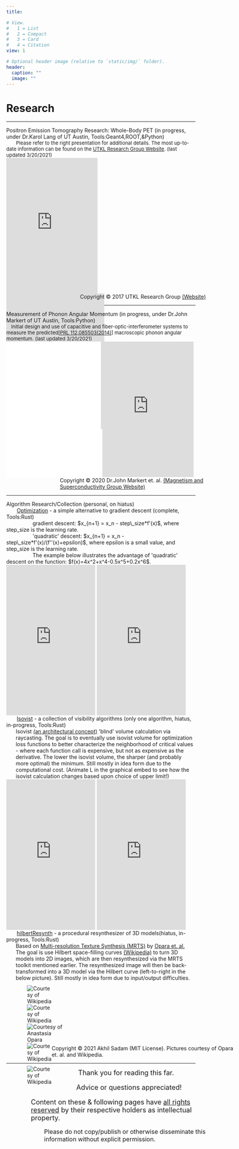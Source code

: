 ```yaml
---
title: 

# View.
#   1 = List
#   2 = Compact
#   3 = Card
#   4 = Citation
view: 1

# Optional header image (relative to `static/img/` folder).
header:
  caption: ""
  image: ""
---
```

<script defer src="../../js/scrollMain.js"></script>
<link href="../../css/mixblend_disable.css" rel="stylesheet" type="text/css">
<script type="text/javascript"
  src="https://cdn.mathjax.org/mathjax/latest/MathJax.js?config=TeX-AMS-MML_HTMLorMML">
</script>
<h1>Research</h1>
<hr class="nomargins"/>
<div class="utkl hblur wdmargin">
<div class="text bold">
Positron Emission Tomography Research: Whole-Body PET <note class="notet">(in progress, under Dr.Karol Lang of UT Austin, Tools:Geant4,ROOT,&Python)</note>
 <div style="font-size:small;">&emsp;&emsp;Please refer to the right presentation for additional details. The most up-to-date information can be found on the <a href="http://www.hep.utexas.edu/utkl/index.html">UTKL Research Group Website</a></note>. <note class="notet">(last updated 3/20/2021)</note></div>
 <div width="100%" style="height:360px;">
   <iframe loading="lazy" class="rhalign" src="https://onedrive.live.com/embed?cid=A7FD52E0996F5531&amp;resid=A7FD52E0996F5531%2119146&amp;authkey=AA4JA7wWT28YLF4&amp;em=2&amp;wdAr=1.7777777777777777" width="48.3%" height="100%" frameborder="0">This is an embedded <a target="_blank" href="https://office.com">Microsoft Office</a> presentation, powered by <a target="_blank" href="https://office.com/webapps">Office</a>.</iframe>
   <iframe loading="lazy" class="rhalign" width="51.7%" height="100%" src="https://www.youtube.com/embed/4XN8zhHNFVQ" title="YouTube video player" frameborder="0" allow="accelerometer; autoplay; clipboard-write; encrypted-media; gyroscope; picture-in-picture" allowfullscreen></iframe>
 </div>
 <note class="notet" style="position:relative; left: 39%;margin:0 auto;">Copyright © 2017 UTKL Research Group <a href="http://www.hep.utexas.edu/utkl/index.html">(Website)</a></note>
</div>
</div>
<hr class="nomargins"/>
<div class="utm hblur wdmargin">
<div class="text bold">
Measurement of Phonon Angular Momentum <note class="notet">(in progress, under Dr.John Markert of UT Austin, Tools:Python)</note>
 <div style="font-size:small;">&emsp;Initial design and use of capacitive and fiber-optic-interferometer systems to measure the predicted[<a href="http://www.cqtes.cn/oldweb/publications/2014-PhysRevLett.112.085503.pdf">PRL 112,085503(2014)</a>] macroscopic phonon angular momentum. <note class="notet">(last updated 3/20/2021)</note></div>
 <div width="100%" style="height:360px;">
   <iframe loading="lazy" class="halign" src="PhononMomentum/NIU.pdf" style="width:50%; height:100%;" frameborder="0"></iframe>
   <iframe loading="lazy" src="https://onedrive.live.com/embed?cid=A7FD52E0996F5531&amp;resid=A7FD52E0996F5531%2119149&amp;authkey=ANx3Seg9pohvF2c&amp;em=2&amp;wdAr=1.7777777777777777" width="48.3%" height="100%" frameborder="0">This is an embedded <a target="_blank" href="https://office.com">Microsoft Office</a> presentation, powered by <a target="_blank" href="https://office.com/webapps">Office</a>.</iframe>
 </div>
 <note class="notet" style="position:relative; left: 28.3%;margin:0 auto;">Copyright © 2020 Dr.John Markert et. al. <a href="https://web2.ph.utexas.edu/~markweb/">(Magnetism and Superconductivity Group Website)</a></note>
</div>
</div>
<hr class="nomargins" />
<div class="algor hblur wdmargin">
<div class="text bold">
Algorithm Research/Collection (personal, on hiatus)
<div>&emsp;&emsp;<a href="https://github.com/akhilsadam/Optimization">Optimization</a>  - a simple alternative to gradient descent <note class="notet">(complete, Tools:Rust)</note><br></div>
<note class="notet">
<div>&emsp;&emsp;&emsp;&emsp;&emsp;gradient descent: $x_{n+1} = x_n - step\_size*f'(x)$, where step_size is the learning rate.<br></div>
<div>&emsp;&emsp;&emsp;&emsp;&emsp;'quadratic' descent: $x_{n+1} = x_n - step\_size*f'(x)/(f''(x)+epsilon)$, where epsilon is a small value, and step_size is the learning rate.<br></div>
<div>&emsp;&emsp;&emsp;&emsp;&emsp;The example below illustrates the advantage of 'quadratic' descent on the function: $f(x)=4x^2+x^4-0.5x^5+0.2x^6$.<br></div>
</note>
<div style="height:400px;style="position:relative; left: 10%;">
  <iframe loading="lazy" class="rhalign" src="https://www.desmos.com/calculator/33cmxyur7j" width="47%" frameborder="0" style="min-height:400px"></iframe>
  <iframe loading="lazy" class="rhalign" src="https://play.rust-lang.org/?version=stable&mode=release&edition=2018&gist=bc0eaa7a5880ada4b7d72f696c0951ed" frameborder="0" style="width:47%; height:100%;"></iframe>
</div>
<div>&emsp;&emsp;<a href="https://github.com/akhilsadam/Isovist">Isovist</a>  -  a collection of visibility algorithms <note class="notet">(only one algorithm, hiatus, in-progress, Tools:Rust)</note><br></div>
<note class="notet">
<div style="position:relative; left: 5%; width:95%;">Isovist <a href="https://en.wikipedia.org/wiki/Isovist">(an architectural concept)</a> 'blind' volume calculation via raycasting. The goal is to eventually use isovist volume for optimization loss functions to better characterize the neighborhood of critical values - where each function call is expensive, but not as expensive as the derivative. The lower the isovist volume, the sharper (and probably more optimal) the minimum. Still mostly in idea form due to the computational cost. (Animate L in the graphical embed to see how the isovist calculation changes based upon choice of upper limit!)<br></div>
</note>
<div style="height:400px;style="position:relative; left: 10%;">
  <iframe loading="lazy" class="rhalign" src="https://www.desmos.com/calculator/q0p8yofs9p" width="47%" frameborder="0" style="min-height:400px"></iframe>
  <iframe loading="lazy" class="rhalign" src="https://play.rust-lang.org/?version=stable&mode=release&edition=2018&gist=e24578be1b8dcb6fd92e31cb37a98c0f" frameborder="0" style="width:47%; height:100%;"></iframe>
</div>
<div>&emsp;&emsp;<a href="https://github.com/akhilsadam/hilbertResynth">hilbertResynth</a>  - a procedural resynthesizer of 3D models<note class="notet">(hiatus, in-progress, Tools:Rust)</note><br></div>
<note class="notet">
<div style="position:relative; left: 5%; width:95%;">Based on <a href="https://github.com/anopara/multi-resolution-texture-synthesis">Multi-resolution Texture Synthesis (MRTS)</a> by <a href="https://github.com/anopara">Opara et. al.</a> The goal is use Hilbert space-filling curves <a href="https://en.wikipedia.org/wiki/Hilbert_curve">(Wikipedia)</a> to turn 3D models into 2D images, which are then resynthesized via the MRTS toolkit mentioned earlier. The resynthesized image will then be back-transformed into a 3D model via the Hilbert curve (left-to-right in the below picture). Still mostly in idea form due to input/output difficulties.<br></div>
</note>
<div style="position:relative;width:90%;height:170px;left:11%;">
  <div class="halign" style="position:relative;width:15%;">
    <img loading="lazy" style="position:relative;margin:0 0;margin-top:15%;" src="https://upload.wikimedia.org/wikipedia/commons/thumb/5/5f/Utah_teapot_simple_2.png/1200px-Utah_teapot_simple_2.png" alt="Courtesy of Wikipedia"></img>
  </div>
  <div class="halign" style="position:relative;width:15%;">
    <img loading="lazy" style="position:relative;margin:0 0;" src="https://upload.wikimedia.org/wikipedia/commons/1/13/Hilbert3d-step3.png" alt="Courtesy of Wikipedia"></img>
  </div>
  <div class="halign" style="width:22%;">
    <img loading="lazy" style="position:relative; margin:0 0;margin-top:0.5%;" src="https://github.com/anopara/multi-resolution-texture-synthesis/raw/master/TextureSynthesis_6.gif" alt="Courtesy of Anastasia Opara"></img>
  </div>
  <div class="halign" style="width:15%;">
  <img loading="lazy" style="position:relative;margin:0 0;" src="https://upload.wikimedia.org/wikipedia/commons/1/13/Hilbert3d-step3.png" alt="Courtesy of Wikipedia"></img>
  </div>
  <div class="halign" style="position:relative;width:15%;">
    <img loading="lazy" style="position:relative;margin:0 0;margin-top:15%;" src="https://upload.wikimedia.org/wikipedia/commons/thumb/5/5f/Utah_teapot_simple_2.png/1200px-Utah_teapot_simple_2.png" alt="Courtesy of Wikipedia"></img>
  </div>
</div>
<note class="notet" style="position:relative; left: 24.0%;margin:0 auto;">Copyright © 2021 Akhil Sadam (MIT License). Pictures courtesy of Opara et. al. and Wikipedia.</a></note>
</div>
</div>
<hr/>
<p class="text hc" style="position:relative; left: 38%; width: 100%;font-size:large;margin:0 auto;">Thank you for reading this far.</p>
<p class="text hc" style="position:relative; left: 37%; width: 100%;font-size:large;">Advice or questions appreciated!</p>
<p class="text hc" style="position:relative; left: 13%; width: 100%;font-size:large;margin:0 auto;">Content on these & following pages have <u>all rights reserved</u> by their respective holders as intellectual property.</p>
<p class="text hc" style="position:relative; left: 20%; width: 100%;font-size:medium;">Please do not copy/publish or otherwise disseminate this information without explicit permission.</p>
</div>